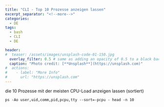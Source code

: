 ```yaml
---
title: "CLI - Top 10 Prozesse anzeigen lassen"
excerpt_separator: "<!--more-->"
categories:
  - DE
tags:
  - bash
  - CLI
  - DE

header:
#  teaser: /assets/images/unsplash-code-01-150.jpg
  overlay_filter: 0.5 # same as adding an opacity of 0.5 to a black background
  caption: "Photo credit: [**Unsplash**](https://unsplash.com)"
#  actions:
#    - label: "More Info"
#      url: "https://unsplash.com"
---
```




die 10 Prozesse mit der meisten CPU-Load anzeigen lassen (sortiert)

```
ps -Ao user,uid,comm,pid,pcpu,tty --sort=-pcpu - head -n 10
```
<!--more-->


